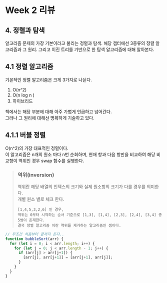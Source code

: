 # Week 2 리뷰

## 4. 정렬과 탐색

알고리즘 문제의 가장 기본이라고 불리는 정렬과 탐색.
해당 챕터에선 3종류의 정렬 알고리즘과 그 원리.
그리고 이진 트리를 기반으로 한 탐색 알고리즘에 대해 알아본다.

## 4.1 정렬 알고리즘
기본적인 정렬 알고리즘은 크게 3가지로 나뉜다.
1. O(n^2) 
2. O(n log n )
3. 하이브리드

책에서는 해당 부분에 대해 아주 가볍게 언급하고 넘어간다.<br>
그러나 그 원리에 대해선 명확하게 기술하고 있다.


## 4.1.1 버블 정렬
O(n^2)의 가장 대표적인 정렬이다. <br>
이 알고리즘은 n개의 원소 마다 n번 순회하며, 현재 항과 다음 항만을 비교하여 해당 비교항이 역위인 경우 swap 함수를 실행한다.

> ### 역위(inversion)
> 역위란 해당 배열의 인덱스의 크기와 실제 원소항의 크기가 다를 경우를 의미한다.<br>
> 개별 원소 별로 체크 한다.
> ```
> [1,4,5,3,2,6] 인 경우, 
> 역위는 0부터 시작하는 순서 기준으로 [1,3], [1,4], [2,3], [2,4], [3,4] 총 5쌍이 존재한다.
> 결국 정렬 알고리즘 이란 역위를 제거하는 알고리즘인 셈이다. 
> ```

```js
// 무조건 처음부터 끝까지 돈다..
function bubbleSort(arr) {
  for (let i = 0; i < arr.length; i++) {
    for (let j = 0; j < arr.length - 1; j++) {
      if (arr[j] > arr[j+1]) {
        [arr[j], arr[j+1]] = [arr[j+1], arr[j]];
      }
    }
  }
}
```
